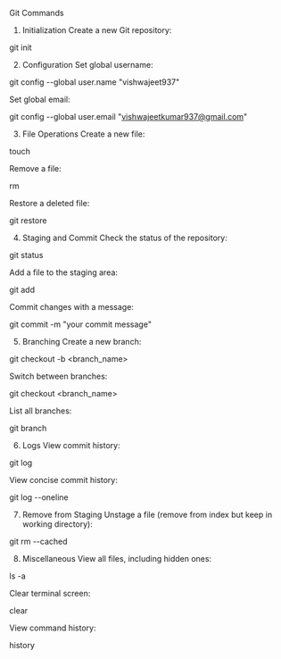 Git Commands
1. Initialization
Create a new Git repository:

git init

2. Configuration
Set global username:

git config --global user.name "vishwajeet937"

Set global email:

git config --global user.email "vishwajeetkumar937@gmail.com"

3. File Operations
Create a new file:

touch <filename>

Remove a file:

rm <filename>

Restore a deleted file:

git restore <filename>

4. Staging and Commit
Check the status of the repository:

git status

Add a file to the staging area:

git add <filename>

Commit changes with a message:

git commit -m "your commit message"

5. Branching
Create a new branch:

git checkout -b <branch_name>

Switch between branches:

git checkout <branch_name>

List all branches:

git branch

6. Logs
View commit history:

git log

View concise commit history:

git log --oneline

7. Remove from Staging
Unstage a file (remove from index but keep in working directory):

git rm --cached <filename>

8. Miscellaneous
View all files, including hidden ones:

ls -a

Clear terminal screen:

clear

View command history:

history
